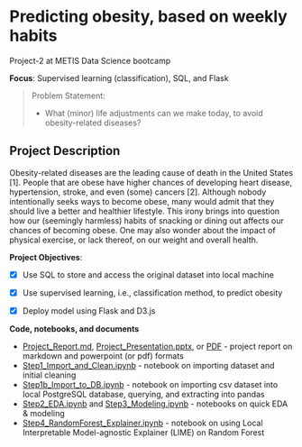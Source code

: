 # Predicting obesity, based on weekly habits 

Project-2 at METIS Data Science bootcamp

**Focus**: Supervised learning (classification), SQL, and Flask

> Problem Statement:
>
> - What (minor) life adjustments can we make today, to avoid obesity-related diseases?



## Project Description

Obesity-related diseases are the leading cause of death in the United States [1]. People that are obese have higher chances of developing heart disease, hypertension, stroke, and even (some) cancers [2]. Although nobody intentionally seeks ways to become obese, many would admit that they should live a better and healthier lifestyle. This irony brings into question how our (seemingly harmless) habits of snacking or dining out affects our chances of becoming obese. One may also wonder about the impact of physical exercise, or lack thereof, on our weight and overall health.    



**Project Objectives**:

- [x] Use SQL to store and access the original dataset into local machine

- [x] Use supervised learning, i.e., classification method, to predict obesity

- [x] Deploy model using Flask and D3.js

  

**Code, notebooks, and documents**

- [Project_Report.md](./docs/Project_Report.md), [Project_Presentation.pptx](./docs/Project_Presentation.pptx), or [PDF](./docs/Project_Presentation.pdf) - project report on markdown and powerpoint (or pdf) formats 
- [Step1_Import_and_Clean.ipynb](./notebooks/Step1_Import_and_Clean.ipynb) - notebook on importing dataset and initial cleaning
- [Step1b_Import_to_DB.ipynb](./notebooks/Step1b_Import_to_DB.ipynb) - notebook on importing csv dataset into local PostgreSQL database, querying, and extracting into pandas
- [Step2_EDA.ipynb](./notebooks/Step2_EDA.ipynb) and [Step3_Modeling.ipynb](./notebooks/Step3_Modeling.ipynb) - notebooks on quick EDA & modeling
- [Step4_RandomForest_Explainer.ipynb](./notebooks/Step4_RandomForest_Explainer.ipynb) - notebook on using Local Interpretable Model-agnostic Explainer (LIME) on Random Forest 